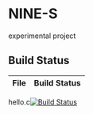 # NINE-S
experimental project

## Build Status
File|Build Status
---|---
hello.c[![Build Status](https://travis-ci.com/KiMiDoa/NINE-S.svg?branch=master)](https://travis-ci.com/KiMiDoa/NINE-S)
